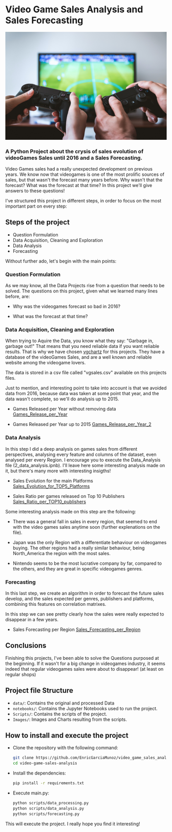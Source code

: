 # Video Game Sales Analysis and Sales Forecasting

![Video_Games](Images/video_games_sales.jpg)

### A Python Project about the crysis of sales evolution of videoGames Sales until 2016 and a Sales Forecasting.

Video Games sales had a really unexpected development on previous years. We know now that videogames is one of the most prolific sources of sales, but that wasn't the forecast many years before. Why wasn't that the forecast? What was the forecast at that time? In this project we'll give answers to these questions!

I've structured this project in different steps, in order to focus on the most important part on every step:

## Steps of the project

* Question Formulation
* Data Acquisition, Cleaning and Exploration
* Data Analysis
* Forecasting

Without further ado, let's begin with the main points:

### Question Formulation

As we may know, all the Data Projects rise from a question that needs to be solved. The questions on this project, given what we learned many lines before, are:

- Why was the videogames forecast so bad in 2016?

- What was the forecast at that time?


### Data Acquisition, Cleaning and Exploration

When trying to Aquire the Data, you know what they say: "Garbage in, garbage out!" That means that you need reliable data if you want reliable results. That is why we have chosen [vgchartz](https://www.vgchartz.com/gamedb/) for this projects. They have a database of the videoGames Sales, and are a well known and reliable website among the videogame lovers.

The data is stored in a csv file called "vgsales.csv" available on this projects files.

Just to mention, and interesting point to take into account is that we avoided data from 2016, because data was taken at some point that year, and the data wasn't complete, so we'll do analysis up to 2015.

- Games Released per Year without removing data
[Games_Release_per_Year](Images/Games_Released_per_Year.PNG)

- Games Released per Year up to 2015
[Games_Release_per_Year_2](Images/Games_Released_per_Year_2.PNG)


### Data Analysis

In this step I did a deep analysis on games sales from different perspectives, analysing every feature and columns of the dataset, even analysed per every Region. I encourage you to execute the Data_Analysis file (2_data_analysis.ipnb). I'll leave here some interesting analysis made on it, but there's many more with interesting insigths!

- Sales Evolution for the main Platforms
[Sales_Evolution_for_TOP5_Platforms](Images/Sales_Evolution_for_TOP5_Platforms.PNG)

- Sales Ratio per games released on Top 10 Publishers
[Sales_Ratio_per_TOP10_publishers](Images/Sales_Ratio_per_TOP10_publishers.PNG)

Some interesting analysis made on this step are the following:

- There was a general fall in sales in every region, that seemed to end with the video games sales anytime soon (further explenations on the file).

- Japan was the only Region with a differentiate behaviour on videogames buying. The other regions had a really similar behaviour, being North_America the region with the most sales.

- Nintendo seems to be the most lucrative company by far, compared to the others, and they are great in specific videogames genres.


### Forecasting

In this last step, we create an algorithm in order to forecast the future sales develop, and the sales expected per genres, publishers and platforms, combining this features on correlation matrixes.

In this step we can see pretty clearly how the sales were really expected to disappear in a few years.

- Sales Forecasting per Region
[Sales_Forecasting_per_Region](Images/Sales_Forecasting_per_Region.PNG)


## Conclusions

Finishing this projects, I've been able to solve the Questions purposed at the beginning. If it wasn't for a big change in videogames industry, it seems indeed that regular videogames sales were about to disappear! (at least on regular shops)


## Project file Structure

- `data/`: Contains the original and processed Data
- `notebooks/`: Contains the Jupyter Notebooks used to run the project.
- `Scripts/`: Contains the scripts of the project.
- `Images/`: Images and Charts resulting from the scripts.


## How to install and execute the project

- Clone the repository with the following command:

    ```bash
    git clone https://github.com/EnricGarciaMunoz/video_game_sales_analysis_forecast.git
    cd video-game-sales-analysis
    ```

-  Install the dependencies:
    ```bash
    pip install -r requirements.txt
    ```

-  Execute main.py:
    ```bash
    python scripts/data_processing.py
    python scripts/data_analysis.py
    python scripts/forecasting.py
    ```

This will execute the project. I really hope you find it interesting!